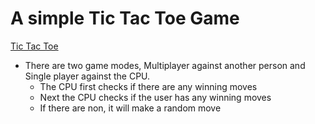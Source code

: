 # A simple Tic Tac Toe Game
[Tic Tac Toe](https://johnburton0517.github.io/TicTacToe_Javascript/)

* There are two game modes, Multiplayer against another person and Single player against the CPU.
    * The CPU first checks if there are any winning moves
    * Next the CPU checks if the user has any winning moves
    * If there are non, it will make a random move
